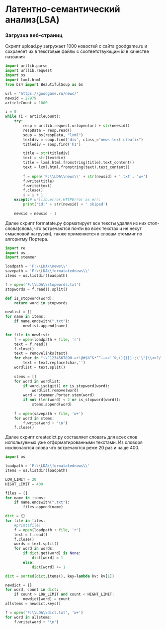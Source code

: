# Латентно-семантический анализ(LSA)

### Загрузка веб-страниц

Скрипт upload.py загружает 1000 новостей с сайта goodgame.ru и сохраняет их в текстовые файлы с соответствующим id в качестве названия

```python
import urllib.parse
import urllib.request
import os
import lxml.html
from bs4 import BeautifulSoup as bs

url = "https://goodgame.ru/news/"
newsid = 27979
articleCount = 1000

i = 0
while (i < articleCount):
	try:
		resp = urllib.request.urlopen(url + str(newsid))
		respData = resp.read()
		soup = bs(respData, "lxml")
		textdiv = soup.find('div', class_="news-text cleafix")
		titlediv = soup.find('h1')

		title = str(titlediv)
		text = str(textdiv)
		title = lxml.html.fromstring(title).text_content()
		text = lxml.html.fromstring(text).text_content()
		
		f = open('F:\\LDA\\news\\' + str(newsid) + '.txt', 'w+')
		f.write(title)
		f.write(text)
		f.close()
		i = i + 1
	except:# urllib.error.HTTPError as err:
		print('id:' + str(newsid) + ' skiped')
		
	newsid = newsid - 1
```
Далее скрипт formatate.py форматирует все тексты удаляя из них стоп-слова(слова, что встречаются почти во всех текстах и не несут смысловой нагрузки), также применяется к словам стеммиг по алгоритму Портера.
```python
import re
import os
import stemmer

loadpath = 'F:\\LDA\\news\\'
savepath = 'F:\\LDA\\formatatednews\\'
items = os.listdir(loadpath)

f = open('F:\\LDA\\stopwords.txt')
stopwords = f.read().split()

def is_stopword(word):
	return word in stopwords

newlist = []
for name in items:
    if name.endswith(".txt"):
        newlist.append(name)

for file in newlist:
	f = open(loadpath + file, 'r')
	text = f.read()
	f.close()
	text = removelinks(text)
	for char in "~\`1234567890-=+!@#$%^&*”“–—»«‘’©„(){}[]:;\'\"|\\<>?/.,":  
		text = text.replace(char,'') 
	wordlist = text.split()
	
	stems = []
	for word in wordlist:
		if word.isdigit() or is_stopword(word):
			wordlist.remove(word)
		word = stemmer.Porter.stem(word)
		if not (len(word) < 2 or is_stopword(word)):
			stems.append(word)
	
	f = open(savepath + file, 'w+')
	for word in stems:
		f.write(word + '\n')
	f.close()
```
Далее скрипт createdict.py составляет словать для всех слов используемых уже отформатированными текстами. Из словоря исключаются слова что встречаются реже 20 раз и чаще 400.
```python
import os

loadpath = 'F:\\LDA\\formatatednews\\'
items = os.listdir(loadpath)

LOW_LIMIT = 20
HIGHT_LIMIT = 400

files = []
for name in items:
    if name.endswith(".txt"):
        files.append(name)

dict = {}
for file in files:
	#print(file)
	f = open(loadpath + file, 'r')
	text = f.read()
	f.close()
	words = text.split()
	for word in words:
		if dict.get(word) is None:
			dict[word] = 1
		else:
			dict[word] += 1

dict = sorted(dict.items(), key=lambda kv: kv[1])

newdict = {}
for word, count in dict:
	if count > LOW_LIMIT and count < HIGHT_LIMIT:
		newdict[word] = count
allstems = newdict.keys()

f = open('F:\\LDA\\dict.txt', 'w+')
for word in allstems:
	f.write(word + '\n')
```
